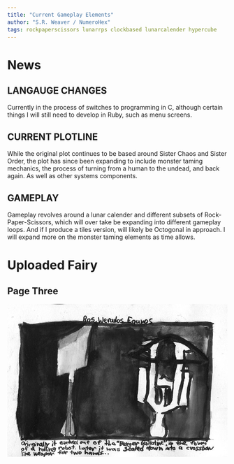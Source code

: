 ```yaml
---
title: "Current Gameplay Elements"
author: "S.R. Weaver / NumeroHex"
tags: rockpaperscissors lunarrps clockbased lunarcalender hypercube
---
```

# News
## LANGAUGE CHANGES
Currently in the process of switches to programming in C, although certain things I will still need to develop in Ruby, such as menu screens.

## CURRENT PLOTLINE
While the original plot continues to be based around Sister Chaos and Sister Order, the plot has since been expanding to include monster taming mechanics, the process of turning from a human to the undead, and back again. As well as other systems components.

## GAMEPLAY
Gameplay revolves around a lunar calender and different subsets of Rock-Paper-Scissors, which will over take be expanding into different gameplay loops. And if I produce a tiles version, will likely be Octogonal in approach. I will expand more on the monster taming elements as time allows.

# Uploaded Fairy
## Page Three
![PAGE THREE](https://raw.githubusercontent.com/LWFlouisa/UFBlog/refs/heads/main/images/Pages/page3.jpg)
